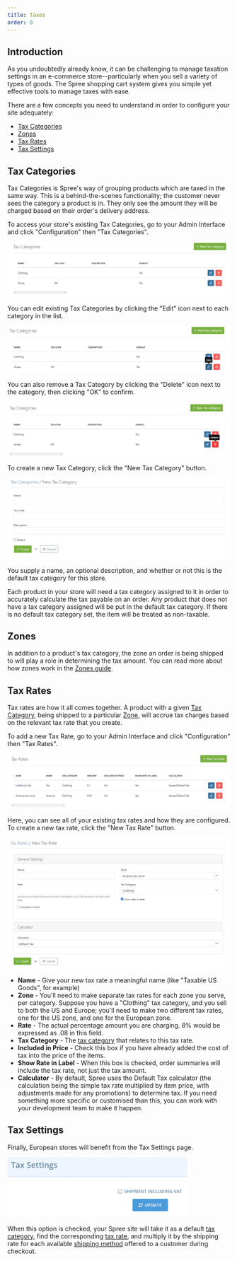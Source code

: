 ```yaml
---
title: Taxes
order: 0
---
```


## Introduction

As you undoubtedly already know, it can be challenging to manage taxation settings in an e-commerce store--particularly when you sell a variety of types of goods. The Spree shopping cart system gives you simple yet effective tools to manage taxes with ease.

There are a few concepts you need to understand in order to configure your site adequately:

- [Tax Categories](#tax-categories)
- [Zones](#zones)
- [Tax Rates](#tax-rates)
- [Tax Settings](#tax-settings)

## Tax Categories

Tax Categories is Spree's way of grouping products which are taxed in the same way. This is a behind-the-scenes functionality; the customer never sees the category a product is in. They only see the amount they will be charged based on their order's delivery address.

To access your store's existing Tax Categories, go to your Admin Interface and click "Configuration" then "Tax Categories".

![Tax Categories](../../../images/user/config/tax_categories.jpg)

You can edit existing Tax Categories by clicking the "Edit" icon next to each category in the list.

![Edit Tax Category Link](../../../images/user/config/edit_tax_category_link.jpg)

You can also remove a Tax Category by clicking the "Delete" icon next to the category, then clicking "OK" to confirm.

![Delete Tax Category Link](../../../images/user/config/delete_tax_category_link.jpg)

To create a new Tax Category, click the "New Tax Category" button.

![New Tax Category Form](../../../images/user/config/new_tax_category_form.jpg)

You supply a name, an optional description, and whether or not this is the default tax category for this store.

Each product in your store will need a tax category assigned to it in order to accurately calculate the tax payable on an order. Any product that does not have a tax category assigned will be put in the default tax category. If there is no default tax category set, the item will be treated as non-taxable.

## Zones

In addition to a product's tax category, the zone an order is being shipped to will play a role in determining the tax amount. You can read more about how zones work in the [Zones guide](https://guides.spreecommerce.org/user/shipments/zones.html).

## Tax Rates

Tax rates are how it all comes together. A product with a given [Tax Category](#tax-categories), being shipped to a particular [Zone](#zones), will accrue tax charges based on the relevant tax rate that you create.

To add a new Tax Rate, go to your Admin Interface and click "Configuration" then "Tax Rates".

![Tax Rates](../../../images/user/config/tax_rates.jpg)

Here, you can see all of your existing tax rates and how they are configured. To create a new tax rate, click the "New Tax Rate" button.

![New Tax Rate](../../../images/user/config/new_tax_rate.jpg)

* **Name** - Give your new tax rate a meaningful name (like "Taxable US Goods", for example)
* **Zone** - You'll need to make separate tax rates for each zone you serve, per category. Suppose you have a "Clothing" tax category, and you sell to both the US and Europe; you'll need to make two different tax rates, one for the US zone, and one for the European zone.
* **Rate** - The actual percentage amount you are charging. 8% would be expressed as .08 in this field.
* **Tax Category** - The [tax category](#tax-categories) that relates to this tax rate.
* **Included in Price** - Check this box if you have already added the cost of tax into the price of the items.
* **Show Rate in Label** - When this box is checked, order summaries will include the tax rate, not just the tax amount.
* **Calculator** - By default, Spree uses the Default Tax calculator (the calculation being the simple tax rate multiplied by item price, with adjustments made for any promotions) to determine tax. If you need something more specific or customised than this, you can work with your development team to make it happen.

## Tax Settings

Finally, European stores will benefit from the Tax Settings page.

![Tax Settings](../../../images/user/config/tax_settings.jpg)

When this option is checked, your Spree site will take it as a default [tax category](#tax-categories), find the corresponding [tax rate](#tax-rates), and multiply it by the shipping rate for each available [shipping method](/user/shipments/shipping_methods.html) offered to a customer during checkout.
